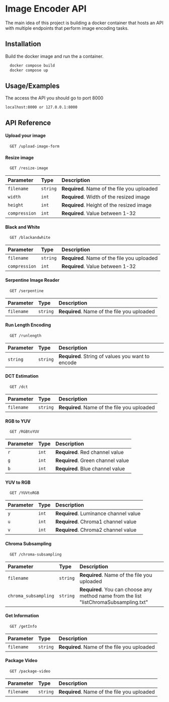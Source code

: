 
# Image Encoder API

The main idea of this project is building a docker container that hosts an API with multiple endpoints that perform image encoding tasks.




## Installation

Build the docker image and run the a container.
```bash
  docker compose build
  docker compose up
```

    
## Usage/Examples

The access the API you should go to port 8000
```
localhost:8000 or 127.0.0.1:8000
```


## API Reference

#### Upload your image
```http
  GET /upload-image-form
```

#### Resize image

```http
  GET /resize-image
```

| Parameter | Type     | Description                       |
| :-------- | :------- | :-------------------------------- |
| `filename`      | `string` | **Required**. Name of the file you uploaded |
| `width`      | `int` | **Required**. Width of the resized image |
| `height`      | `int` | **Required**. Height of the resized image |
| `compression`      | `int` | **Required**. Value between 1-32 |

#### Black and White

```http
  GET /blackandwhite
```

| Parameter | Type     | Description                       |
| :-------- | :------- | :-------------------------------- |
| `filename`      | `string` | **Required**. Name of the file you uploaded |
| `compression`      | `int` | **Required**. Value between 1-32 |

#### Serpentine Image Reader
```http
  GET /serpentine
```

| Parameter | Type     | Description                       |
| :-------- | :------- | :-------------------------------- |
| `filename`      | `string` | **Required**. Name of the file you uploaded |

#### Run Length Encoding
```http
  GET /runlength
```

| Parameter | Type     | Description                       |
| :-------- | :------- | :-------------------------------- |
| `string`      | `string` | **Required**. String of values you want to encode |


#### DCT Estimation
```http
  GET /dct
```

| Parameter | Type     | Description                       |
| :-------- | :------- | :-------------------------------- |
| `filename`      | `string` | **Required**. Name of the file you uploaded |

#### RGB to YUV
```http
  GET /RGBtoYUV
```

| Parameter | Type     | Description                       |
| :-------- | :------- | :-------------------------------- |
| `r`      | `int` | **Required**. Red channel value |
| `g`      | `int` | **Required**. Green channel value |
| `b`      | `int` | **Required**. Blue channel value |

#### YUV to RGB
```http
  GET /YUVtoRGB
```

| Parameter | Type     | Description                       |
| :-------- | :------- | :-------------------------------- |
| `y`      | `int` | **Required**. Luminance channel value |
| `u`      | `int` | **Required**. Chroma1 channel value |
| `v`      | `int` | **Required**. Chroma2 channel value |

#### Chroma Subsampling 
```http
  GET /chroma-subsampling
```

| Parameter | Type     | Description                       |
| :-------- | :------- | :-------------------------------- |
| `filename`      | `string` | **Required**. Name of the file you uploaded |
| `chroma_subsampling`      | `string` | **Required**. You can choose any method name from the list "listChromaSubsampling.txt" |

#### Get Information 
```http
  GET /getInfo
```

| Parameter | Type     | Description                       |
| :-------- | :------- | :-------------------------------- |
| `filename`      | `string` | **Required**. Name of the file you uploaded |

#### Package Video 
```http
  GET /package-video
```

| Parameter | Type     | Description                       |
| :-------- | :------- | :-------------------------------- |
| `filename`      | `string` | **Required**. Name of the file you uploaded |